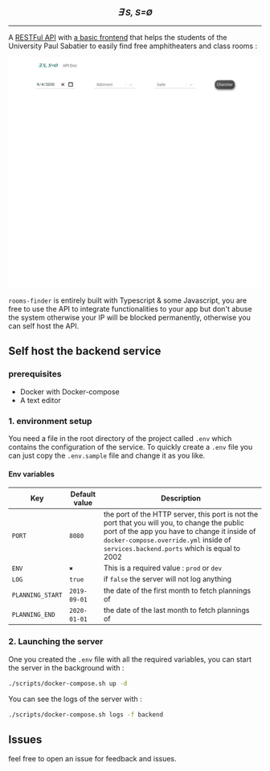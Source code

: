 <h3 align="center"><i><span style="font-size: 1.1em;">∃</span> S, S=Ø </i></h3>

---

A [RESTFul API](https://rooms-finder.goulin.fr/doc) with [a basic frontend](https://rooms-finder.goulin.fr) that helps the students of the University Paul Sabatier to easily find free amphitheaters and class rooms :

<p align="center"><img src="/resources/img/demo.gif" alt="rooms-finder"/></p>

`rooms-finder` is entirely built with Typescript & some Javascript, you are free to use the API to integrate functionalities to your app but don't abuse the system otherwise your IP will be blocked permanently, otherwise you can self host the API.

## Self host the backend service
### prerequisites
* Docker with Docker-compose
* A text editor

### 1. environment setup
You need a file in the root directory of the project called `.env` which contains the configuration of the service.
To quickly create a `.env` file you can just copy the `.env.sample` file and change it as you like.

#### Env variables

| Key              | Default value | Description                                                                                                                                                                                                                             |
| ---------------- | ------------- | --------------------------------------------------------------------------------------------------------------------------------------------------------------------------------------------------------------------------------------- |
| `PORT`           | `8080`        | the port of the HTTP server, this port is not the port that you will you, to change the public port of the app you have to change it inside of `docker-compose.override.yml` inside of `services.backend.ports` which is equal to 2002 |
| `ENV`            | `✖`           | This is a required value : `prod` or `dev`                                                                                                                                                                                              |
| `LOG`            | `true`        | if `false` the server will not log anything                                                                                                                                                                                             |
| `PLANNING_START` | `2019-09-01`  | the date of the first month to fetch plannings of                                                                                                                                                                                       |
| `PLANNING_END`   | `2020-01-01`  | the date of the last month to fetch plannings of                                                                                                                                                                                        |

### 2. Launching the server
One you created the `.env` file with all the required variables, you can start the server in the background with :
```bash
./scripts/docker-compose.sh up -d
```

You can see the logs of the server with :
```bash
./scripts/docker-compose.sh logs -f backend
```

## Issues
feel free to open an issue for feedback and issues.
